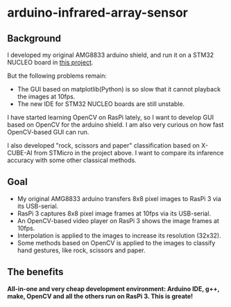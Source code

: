 # arduino-infrared-array-sensor

## Background

I developed my original AMG8833 arduino shield, and run it on a STM32 NUCLEO board in [this project](https://github.com/araobp/stm32-mcu/tree/master/NUCLEO-F401RE/Thermography).

But the following problems remain:
- The GUI based on matplotlib(Python) is so slow that it cannot playback the images at 10fps.
- The new IDE for STM32 NUCLEO boards are still unstable.

I have started learning OpenCV on RasPi lately, so I want to develop GUI based on OpenCV for the arduino shield. I am also very curious on how fast OpenCV-based GUI can run.

I also developed "rock, scissors and paper" classification based on X-CUBE-AI from STMicro in the project above. I want to compare its infarence accuracy with some other classical methods.

## Goal

- My original AMG8833 arduino transfers 8x8 pixel images to RasPi 3 via its USB-serial.
- RasPi 3 captures 8x8 pixel image frames at 10fps via its USB-serial.
- An OpenCV-based video player on RasPi 3 shows the image frames at 10fps.
- Interpolation is applied to the images to increase its resolution (32x32).
- Some methods based on OpenCV is applied to the images to classify hand gestures, like rock, scissors and paper.

## The benefits

**All-in-one and very cheap development environment: Arduino IDE, g++, make, OpenCV and all the others run on RasPi 3. This is greate!**



